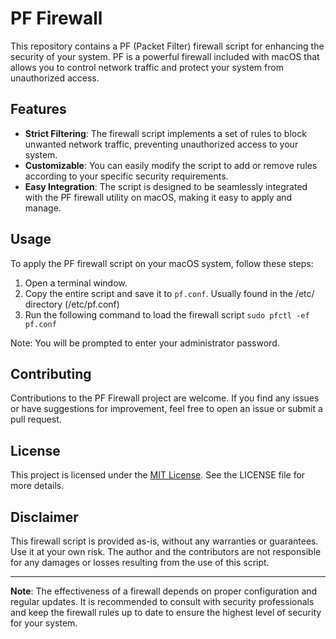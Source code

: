 # PF Firewall

This repository contains a PF (Packet Filter) firewall script for enhancing the security of your system. PF is a powerful firewall included with macOS that allows you to control network traffic and protect your system from unauthorized access.

## Features

- **Strict Filtering**: The firewall script implements a set of rules to block unwanted network traffic, preventing unauthorized access to your system.
- **Customizable**: You can easily modify the script to add or remove rules according to your specific security requirements.
- **Easy Integration**: The script is designed to be seamlessly integrated with the PF firewall utility on macOS, making it easy to apply and manage.

## Usage

To apply the PF firewall script on your macOS system, follow these steps:

1. Open a terminal window.
2. Copy the entire script and save it to `pf.conf`. Usually found in the /etc/ directory (/etc/pf.conf)
3. Run the following command to load the firewall script `sudo pfctl -ef pf.conf`

Note: You will be prompted to enter your administrator password.

## Contributing

Contributions to the PF Firewall project are welcome. If you find any issues or have suggestions for improvement, feel free to open an issue or submit a pull request.

## License

This project is licensed under the [MIT License](LICENSE). See the LICENSE file for more details.

## Disclaimer

This firewall script is provided as-is, without any warranties or guarantees. Use it at your own risk. The author and the contributors are not responsible for any damages or losses resulting from the use of this script.

---
**Note**: The effectiveness of a firewall depends on proper configuration and regular updates. It is recommended to consult with security professionals and keep the firewall rules up to date to ensure the highest level of security for your system.

